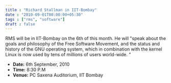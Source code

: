 ```yaml
---
title : "Richard Stallman in IIT-Bombay"
date : "2010-09-01T00:00:00+05:30"
tags : ["rms", "software"]
draft : false
---
```


RMS will be in IIT-Bombay on the 6th of this month. He will "speak
about the goals and philosophy of the Free Software Movement, and
the status and history of the GNU operating system, which in
combination with the kernel Linux is now used by tens of millions
of users world-wide. "

-   **Date:** 6th September, 2010
-   **Time:** 8:30 P.M
-   **Venue:** PC Saxena Auditorium, IIT Bombay
